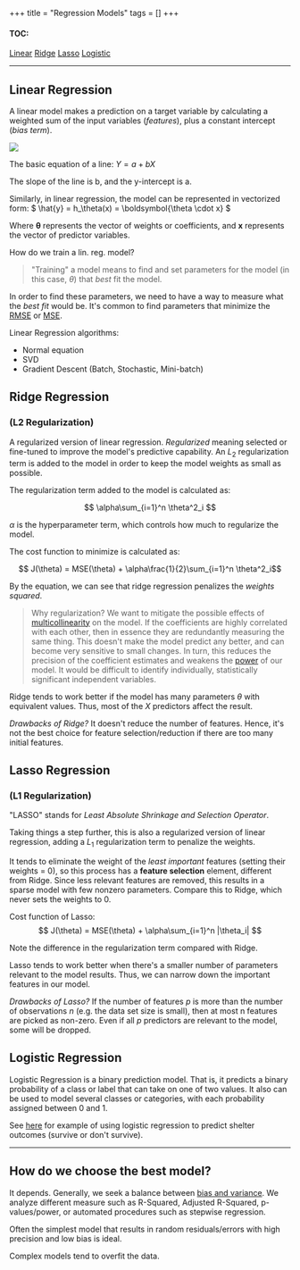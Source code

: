 +++
title = "Regression Models"
tags = []
+++

<!-- TODO: more detail about validation/error measurement, coding examples, what's good for (use cases) -->

#### TOC:
[Linear](#linear-regression)
[Ridge](#ridge-regression)
[Lasso](#lasso-regression)
[Logistic](#logistic-regression)



---

## Linear Regression
 
A linear model makes a prediction on a target variable by calculating a weighted sum of the input variables (*features*), plus a constant intercept (*bias term*).

![](https://upload.wikimedia.org/wikipedia/commons/thumb/3/3a/Linear_regression.svg/1200px-Linear_regression.svg.png) 

The basic equation of a line: $Y = a + bX$ 

The slope of the line is b, and the y-intercept is a.

Similarly, in linear regression, the model can be represented in vectorized form:
$ \hat{y} = h_\theta(x) = \boldsymbol{\theta \cdot x} $

Where $\boldsymbol{\theta}$ represents the vector of weights or coefficients, and $\boldsymbol{x}$ represents the vector of predictor variables.

How do we train a lin. reg. model?

> "Training" a model means to find and set parameters for the model (in this case, $\theta$) that *best* fit the model.

In order to find these parameters, we need to have a way to measure what the *best fit* would be. It's common to find parameters that minimize the [RMSE](https://en.wikipedia.org/wiki/Root-mean-square_deviation) or [MSE](https://en.wikipedia.org/wiki/Mean_squared_error).

Linear Regression algorithms:
- Normal equation
- SVD
- Gradient Descent (Batch, Stochastic, Mini-batch)


## Ridge Regression
### (L2 Regularization)

A regularized version of linear regression. *Regularized* meaning selected or fine-tuned to improve the model's predictive capability. An $L_2$ regularization term is added to the model in order to keep the model weights as small as possible. 

The regularization term added to the model is calculated as:

$$ \alpha\sum_{i=1}^n \theta^2_i $$

$\alpha$ is the hyperparameter term, which controls how much to regularize the model.

The cost function to minimize is calculated as:

$$ J(\theta) = MSE(\theta) + \alpha\frac{1}{2}\sum_{i=1}^n \theta^2_i$$

By the equation, we can see that ridge regression penalizes the *weights squared*.

> Why regularization? We want to mitigate the possible effects of [multicollinearity](https://en.wikipedia.org/wiki/Multicollinearity) on the model. If the coefficients are highly correlated with each other, then in essence they are redundantly measuring the same thing. This doesn't make the model predict any better, and can become very sensitive to small changes. In turn, this reduces the precision of the coefficient estimates and weakens the [power](https://en.wikipedia.org/wiki/Power_of_a_test) of our model. It would be difficult to identify individually, statistically significant independent variables.

Ridge tends to work better if the model has many parameters $\theta$ with equivalent values. Thus, most of the $X$ predictors affect the result.

*Drawbacks of Ridge?* It doesn't reduce the number of features. Hence, it's not the best choice for feature selection/reduction if there are too many initial features.


## Lasso Regression 
### (L1 Regularization)

"LASSO" stands for *Least Absolute Shrinkage and Selection Operator*.

Taking things a step further, this is also a regularized version of linear regression, adding a $L_1$ regularization term to penalize the weights. 

It tends to eliminate the weight of the *least important* features (setting their weights = 0), so this process has a **feature selection** element, different from Ridge. Since less relevant features are removed, this results in a sparse model with few nonzero parameters. Compare this to Ridge, which never sets the weights to 0. 

Cost function of Lasso:
$$ J(\theta) = MSE(\theta) + \alpha\sum_{i=1}^n |\theta_i| $$

Note the difference in the regularization term compared with Ridge.

Lasso tends to work better when there's a smaller number of parameters relevant to the model results. Thus, we can narrow down the important features in our model.

*Drawbacks of Lasso?* If the number of features *p* is more than the number of observations *n* (e.g. the data set size is small), then at most n features are picked as non-zero. Even if all *p* predictors are relevant to the model, some will be dropped.


## Logistic Regression
 
Logistic Regression is a binary prediction model. That is, it predicts a binary probability of a class or label that can take on one of two values. It also  can be used to model several classes or categories, with each probability assigned between 0 and 1. 

See [here](/shelter) for example of using logistic regression to predict shelter outcomes (survive or don't survive).





---

## How do we choose the best model?
It depends. Generally, we seek a balance between [bias and variance](https://en.wikipedia.org/wiki/Bias%E2%80%93variance_tradeoff). We analyze different measure such as R-Squared, Adjusted R-Squared, p-values/power, or automated procedures such as stepwise regression.

Often the simplest model that results in random residuals/errors with high precision and low bias is ideal.
 
Complex models tend to overfit the data.


<!-- Sources:  -->
<!-- Hands on ML -->
<!-- Google develoeprs ML crash course -->

 